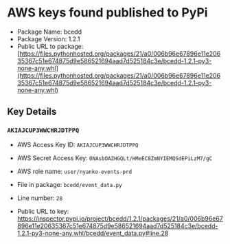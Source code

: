 # AWS keys found published to PyPi

* Package Name: bcedd
* Package Version: 1.2.1
* Public URL to package: [https://files.pythonhosted.org/packages/21/a0/006b96e67896e11e20635367c51e674875d9e586521694aad7d525184c3e/bcedd-1.2.1-py3-none-any.whl](https://files.pythonhosted.org/packages/21/a0/006b96e67896e11e20635367c51e674875d9e586521694aad7d525184c3e/bcedd-1.2.1-py3-none-any.whl)

## Key Details

### `AKIAJCUP3WWCHRJDTPPQ`

* AWS Access Key ID: `AKIAJCUP3WWCHRJDTPPQ`
* AWS Secret Access Key: `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` 
* AWS role name: `user/nyanko-events-prd`
* File in package: `bcedd/event_data.py`
* Line number: `28`

* Public URL to key: https://inspector.pypi.io/project/bcedd/1.2.1/packages/21/a0/006b96e67896e11e20635367c51e674875d9e586521694aad7d525184c3e/bcedd-1.2.1-py3-none-any.whl/bcedd/event_data.py#line.28


